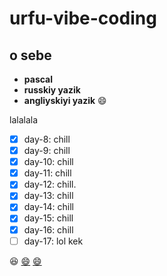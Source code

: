 # urfu-vibe-coding

## o sebe
- **pascal**
- **russkiy yazik**
- **angliyskiyi yazik**
:smile:

lalalala
- [x] day-8: chill
- [x] day-9: chill
- [x] day-10: chill
- [x] day-11: chill
- [x] day-12: chill. 
- [x] day-13: chill
- [x] day-14: chill
- [x] day-15: chill
- [x] day-16: chill
- [ ] day-17: lol kek

:laughing:
[:smile:](https://share.google/TG28OQinTuMw9zXmA)
[:smile:](https://ibb.co/4wvVqF6s)
